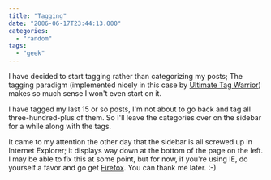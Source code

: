 ```yaml
---
title: "Tagging"
date: "2006-06-17T23:44:13.000"
categories: 
  - "random"
tags: 
  - "geek"
---
```


I have decided to start tagging rather than categorizing my posts; The tagging paradigm (implemented nicely in this case by [Ultimate Tag Warrior](http://www.neato.co.nz/ultimate-tag-warrior/)) makes so much sense I won't even start on it.

I have tagged my last 15 or so posts, I'm not about to go back and tag all three-hundred-plus of them. So I'll leave the categories over on the sidebar for a while along with the tags.

It came to my attention the other day that the sidebar is all screwed up in Internet Explorer; it displays way down at the bottom of the page on the left. I may be able to fix this at some point, but for now, if you're using IE, do yourself a favor and go get [Firefox](http://www.mozilla.com). You can thank me later. :-)
